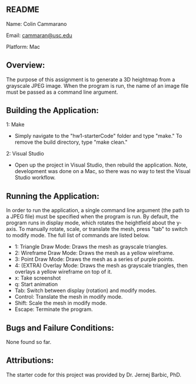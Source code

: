 README
---------------------------

Name: Colin Cammarano

Email: cammaran@usc.edu

Platform: Mac

Overview:
---------------------------

The purpose of this assignment is to generate a 3D heightmap from a grayscale JPEG image. When the program is run, the name of an image file must be passed as a command line argument.

Building the Application:
---------------------------

1: Make
 + Simply navigate to the "hw1-starterCode" folder and type "make." To remove the build directory, type "make clean."

2: Visual Studio
 + Open up the project in Visual Studio, then rebuild the application. Note, development was done on a Mac, so there was no way to test the Visual Studio workflow.

Running the Application:
---------------------------

In order to run the application, a single command line argument (the path to a JPEG file) must be specified when the program is run. By default, the program runs in display mode, which rotates the heightfield about the y-axis. To manually rotate, scale, or translate the mesh, press "tab" to switch to modify mode. The full list of commands are listed below.

 - 1: Triangle Draw Mode: Draws the mesh as grayscale triangles.
 - 2: Wireframe Draw Mode: Draws the mesh as a yellow wireframe.
 - 3: Point Draw Mode: Draws the mesh as a series of purple points.
 - 4: (EXTRA) Overlay Mode: Draws the mesh as grayscale triangles, then overlays a yellow wireframe on top of it.
 - x: Take screenshot
 - q: Start animation
 - Tab: Switch between display (rotation) and modify modes.
 - Control: Translate the mesh in modify mode.
 - Shift: Scale the mesh in modify mode.
 - Escape: Terminate the program.

Bugs and Failure Conditions:
---------------------------

None found so far.

Attributions:
---------------------------

The starter code for this project was provided by Dr. Jernej Barbic, PhD.
